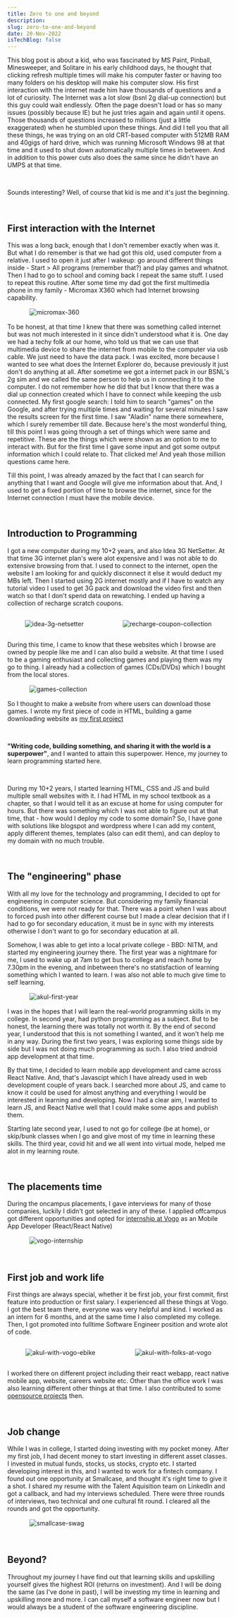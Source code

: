 ```yaml
---
title: Zero to one and beyond
description:
slug: zero-to-one-and-beyond
date: 20-Nov-2022
isTechBlog: false
---
```


<style>
    img {
      max-width: 80%;
      max-height: 220px;
      display: flex;
      margin: 1rem auto;
    }
    .row-imgs {
      display: flex;
      flex-direction: row;
      gap: 0.5rem;
    }
</style>

This blog post is about a kid, who was fascinated by MS Paint, Pinball, Minesweeper, and Solitare in his early childhood days, he thought that clicking refresh multiple times will make his computer faster or having too many folders on his desktop will make his computer slow. His first interaction with the internet made him have thousands of questions and a lot of curiosity. The Internet was a lot slow (bsnl 2g dial-up connection) but this guy could wait endlessly. Often the page doesn't load or has so many issues (possibly because IE) but he just tries again and again until it opens. Those thousands of questions increased to millions (just a little exaggerated) when he stumbled upon these things. And did I tell you that all these things, he was trying on an old CRT-based computer with 512MB RAM and 40gigs of hard drive, which was running Microsoft Windows 98 at that time and it used to shut down automatically multiple times in between. And in addition to this power cuts also does the same since he didn't have an UMPS at that time.

<br />

Sounds interesting? Well, of course that kid is me and it's just the beginning.

<br />

## First interaction with the Internet

This was a long back, enough that I don't remember exactly when was it. But what I do remember is that we had got this old, used computer from a relative. I used to open it just after I wakeup: go around different things inside - Start > All programs (remember that?) and play games and whatnot. Then I had to go to school and coming back I repeat the same stuff. I used to repeat this routine. After some time my dad got the first multimedia phone in my family - Micromax X360 which had Internet browsing capability.

<img src='https://user-images.githubusercontent.com/43666833/202894002-b11bb0a9-30be-4813-9c99-8a29deabd9ea.jpg' alt='micromax-360' title='Micromax X360'>

To be honest, at that time I knew that there was something called internet but was not much interested in it since didn't understood what it is. One day we had a techy folk at our home, who told us that we can use that multimedia device to share the internet from mobile to the computer via usb cable. We just need to have the data pack. I was excited, more because I wanted to see what does the Internet Explorer do, because previously it just don't do anything at all. After sometime we got a internet pack in our BSNL's 2g sim and we called the same person to help us in connecting it to the computer. I do not remember how he did that but I know that there was a dial up connection created which I have to connect while keeping the usb connected.
My first google search: I told him to search "games" on the Google, and after trying multiple times and waiting for several minutes I saw the results screen for the first time. I saw "Aladin" name there somewhere, which I surely remember till date. Because here's the most wonderful thing, till this point I was going through a set of things which were same and repetitive. These are the things which were shown as an option to me to interact with. But for the first time I gave some input and got some output information which I could relate to. That clicked me!
And yeah those million questions came here.

Till this point, I was already amazed by the fact that I can search for anything that I want and Google will give me information about that. And, I used to get a fixed portion of time to browse the internet, since for the Internet connection I must have the mobile device.

<br />

## Introduction to Programming

I got a new computer during my 10+2 years, and also Idea 3G NetSetter. At that time 3G internet plan's were alot expensive and I was not able to do extensive browsing from that. I used to connect to the internet, open the website I am looking for and quickly disconnect it else it would deduct my MBs left. Then I started using 2G internet mostly and if I have to watch any tutorial video I used to get 3G pack and download the video first and then watch so that I don't spend data on rewatching. I ended up having a collection of recharge scratch coupons.

<div class='row-imgs'>
    <img src='https://user-images.githubusercontent.com/43666833/202894001-7e47c5fd-12f2-4ee6-a250-8835a53f4392.jpg' alt='idea-3g-netsetter' title='Idea 3G Netsetter'>
    <img src='https://user-images.githubusercontent.com/43666833/202893996-ee049256-8683-4f93-a772-04d1a298a527.jpg' alt='recharge-coupon-collection' title='Recharge coupon collection'>
</div>

During this time, I came to know that these websites which I browse are owned by people like me and I can also build a website. At that time I used to be a gaming enthusiast and collecting games and playing them was my go to thing. I already had a collection of games (CDs/DVDs) which I bought from the local stores.

<img src='https://user-images.githubusercontent.com/43666833/202894401-69afccfd-ee79-4fa6-8427-cf6bc7501a8e.jpg' alt='games-collection' title="Akul games collection">

So I thought to make a website from where users can download those games. I wrote my first piece of code in HTML, building a game downloading website as [my first project](/blogs/my-first-two-projects)

<br />

**"Writing code, building something, and sharing it with the world is a superpower"**, and I wanted to attain this superpower. Hence, my journey to learn programming started here.

<br />

During my 10+2 years, I started learning HTML, CSS and JS and build multiple small websites with it. I had HTML in my school textbook as a chapter, so that I would tell it as an excuse at home for using computer for hours. But there was something which I was not able to figure out at that time, that - how would I deploy my code to some domain? So, I have gone with solutions like blogspot and wordpress where I can add my content, apply different themes, templates (also can edit them), and can deploy to my domain with no much trouble.

<br />

## The "engineering" phase

With all my love for the technology and programming, I decided to opt for engineering in computer science. But considering my family financial conditions, we were not ready for that. There was a point when I was about to forced push into other different course but I made a clear decision that if I had to go for secondary education, it must be in sync with my interests otherwise I don't want to go for secondary education at all.

Somehow, I was able to get into a local private college - BBD: NITM, and started my engineering journey there. The first year was a nightmare for me, I used to wake up at 7am to get bus to college and reach home by 7.30pm in the evening, and inbetween there's no statisfaction of learning something which I wanted to learn. I was also not able to much give time to self learning.

<img src='https://user-images.githubusercontent.com/43666833/202894971-06d4f754-9e65-4860-a747-5633b0e29851.jpg' alt='akul-first-year' title='Akul in 1 year of college'>

I was in the hopes that I will learn the real-world programming skills in my college. In second year, had python programming as a subject. But to be honest, the learning there was totally not worth it. By the end of second year, I understood that this is not something I wanted, and it won't help me in any way. During the first two years, I was exploring some things side by side but I was not doing much programming as such. I also tried android app development at that time.

By that time, I decided to learn mobile app development and came across React Native. And, that's Javascipt which I have already used in web development couple of years back. I searched more about JS, and came to know it could be used for almost anything and everything I would be interested in learning and developing. Now I had a clear aim, I wanted to learn JS, and React Native well that I could make some apps and publish them.

Starting late second year, I used to not go for college (be at home), or skip/bunk classes when I go and give most of my time in learning these skills. The third year, covid hit and we all went into virtual mode, helped me alot in my learning route.

<br />

## The placements time

During the oncampus placements, I gave interviews for many of those companies, luckily I didn't got selected in any of these. I applied offcampus got different opportunities and opted for [internship at Vogo](https://internshala.com/student/certificate/58103285/2707CF3F-50C7-404F-A836-3D540C8D341A) as an Mobile App Developer (React/React Native)

<img src='https://internshala.com/uploads/student_certificates/5fe00e30a2b0f1608519216.png' alt='vogo-internship' title="Akul's Internship certificate">

<br />

## First job and work life

First things are always special, whether it be first job, your first commit, first feature into production or first salary. I experienced all these things at Vogo. I got the best team there, everyone was very helpful and kind. I worked as an intern for 6 months, and at the same time I also completed my college. Then, I got promoted into fulltime Software Engineer position and wrote alot of code.

<div class='row-imgs'>
<img src='https://user-images.githubusercontent.com/43666833/202895261-ccf43d9c-6542-4815-baca-323d2343463a.jpg' alt='akul-with-vogo-ebike' title='Akul with Vogo EBike' >
<img src='https://user-images.githubusercontent.com/43666833/202895259-41cfe184-6e1f-4f81-8712-238def70721a.jpg' alt='akul-with-folks-at-vogo' title='Akul with folks at Vogo' >
</div>

I worked there on different project including their react webapp, react native mobile app, website, careers website etc. Other than the office work I was also learning different other things at that time. I also contributed to some [opensource projects](/opensource) then.

<br />

## Job change

While I was in college, I started doing investing with my pocket money. After my first job, I had decent money to start investing in different asset classes. I invested in mutual funds, stocks, us stocks, crypto etc. I started developing interest in this, and I wanted to work for a fintech company. I found out one opportunity at Smallcase, and thought it's right time to give it a shot. I shared my resume with the Talent Aquisition team on LinkedIn and got a callback, and had my interviews scheduled. There were three rounds of interviews, two technical and one cultural fit round. I cleared all the rounds and got the opportunity.

<img src='https://user-images.githubusercontent.com/43666833/202895403-fd9d0de0-67b7-4955-b4b4-97a022e7d741.jpg' alt='smallcase-swag' title='Smallcase Swag'>

<br />

## Beyond?

Throughout my journey I have find out that learning skills and upskilling yourself gives the highest ROI (returns on investment). And I will be doing the same (as I've done in past), I will be investing my time in learning and upskilling more and more. I can call myself a software engineer now but I would always be a student of the software engineering discipline.
